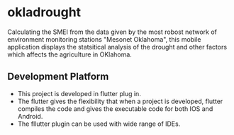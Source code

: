 # okladrought

Calculating the SMEI from the data given by the most robost network of environment monitoring stations "Mesonet Oklahoma", this mobile application displays the statsitical analysis of the drought and other factors which affects the agriculture in OKlahoma. 

## Development Platform

* This project is developed in flutter plug in.
* The flutter gives the flexibility that when a project is developed, flutter compiles the code and gives the executable code   for both IOS and Android.
* The fllutter plugin can be used with wide range of IDEs.

